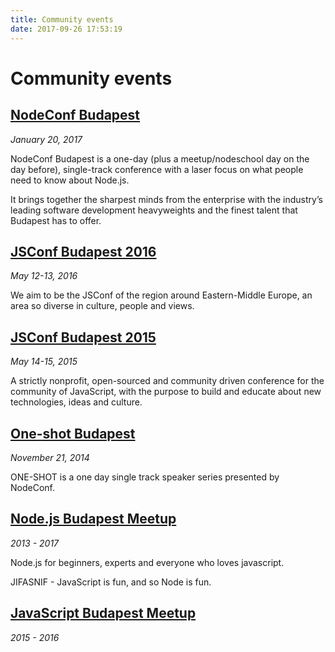 ```yaml
---
title: Community events
date: 2017-09-26 17:53:19
---
```


# Community events

## [NodeConf Budapest](https://nodeconf.risingstack.com/)

*January 20, 2017*

NodeConf Budapest is a one-day (plus a meetup/nodeschool day on the day before), single-track conference with a laser focus on what people need to know about Node.js.

It brings together the sharpest minds from the enterprise with the industry’s leading software development heavyweights and the finest talent that Budapest has to offer.

## [JSConf Budapest 2016](http://2016.jsconfbp.com/)

*May 12-13, 2016*

We aim to be the JSConf of the region around Eastern-Middle Europe, an area so diverse in culture, people and views.

## [JSConf Budapest 2015](http://2015.jsconfbp.com/)

*May 14-15, 2015*

A strictly nonprofit, open-sourced and community driven conference for the community of JavaScript, with the purpose to build and educate about new technologies, ideas and culture.

## [One-shot Budapest](http://oneshot.risingstack.com/)

*November 21, 2014*

ONE-SHOT is a one day single track speaker series presented by NodeConf.

## [Node.js Budapest Meetup](http://www.meetup.com/nodejsbp/)

*2013 - 2017*

Node.js for beginners, experts and everyone who loves javascript. 

JIFASNIF - JavaScript is fun, and so Node is fun.

## [JavaScript Budapest Meetup](https://www.meetup.com/budapest-js/)

*2015 - 2016*